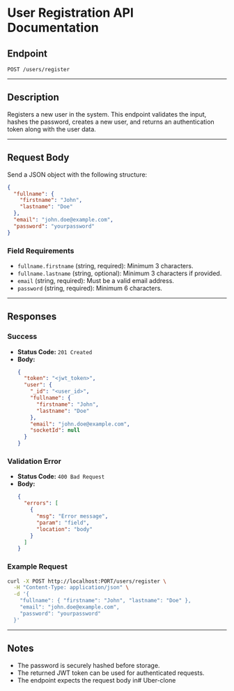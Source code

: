 # User Registration API Documentation
  
## Endpoint
  
`POST /users/register`
  
---
  
## Description
  
Registers a new user in the system. This endpoint validates the input, hashes the password, creates a new user, and returns an authentication token along with the user data.
  
---
  
## Request Body
  
Send a JSON object with the following structure:
  
```json
{
  "fullname": {
    "firstname": "John",
    "lastname": "Doe"
  },
  "email": "john.doe@example.com",
  "password": "yourpassword"
}
```
  
### Field Requirements
  
- `fullname.firstname` (string, required): Minimum 3 characters.
- `fullname.lastname` (string, optional): Minimum 3 characters if provided.
- `email` (string, required): Must be a valid email address.
- `password` (string, required): Minimum 6 characters.
  
---
  
## Responses
  
### Success
  
- **Status Code:** `201 Created`
- **Body:**
  ```json
  {
    "token": "<jwt_token>",
    "user": {
      "_id": "<user_id>",
      "fullname": {
        "firstname": "John",
        "lastname": "Doe"
      },
      "email": "john.doe@example.com",
      "socketId": null
    }
  }
  ```
  
### Validation Error
  
- **Status Code:** `400 Bad Request`
- **Body:**
  ```json
  {
    "errors": [
      {
        "msg": "Error message",
        "param": "field",
        "location": "body"
      }
    ]
  }
  ```
  
### Example Request
  
```bash
curl -X POST http://localhost:PORT/users/register \
  -H "Content-Type: application/json" \
  -d '{
    "fullname": { "firstname": "John", "lastname": "Doe" },
    "email": "john.doe@example.com",
    "password": "yourpassword"
  }'
```
  
---
  
## Notes
  
- The password is securely hashed before storage.
- The returned JWT token can be used for authenticated requests.
- The endpoint expects the request body in#   U b e r - c l o n e  
 
  